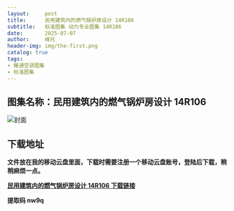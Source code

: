 ```yaml
---
layout:     post
title:      民用建筑内的燃气锅炉房设计 14R106
subtitle:   标准图集 动力专业图集 14R106
date:       2025-07-07
author:     峰兄
header-img: img/the-first.png
catalog: true
tags:
- 暖通空调图集
- 标准图集
---
```

## 图集名称：民用建筑内的燃气锅炉房设计 14R106
![封面](https://pic1.imgdb.cn/item/6867954f58cb8da5c88fcc05.jpg)


## 下载地址 ##
**文件放在我的移动云盘里面，下载时需要注册一个移动云盘账号，登陆后下载，稍稍麻烦一点。**  
  
[**民用建筑内的燃气锅炉房设计 14R106 下载链接**](https://caiyun.139.com/w/i/2nQQTxKTzQJ9m)


**提取码 nw9q**

